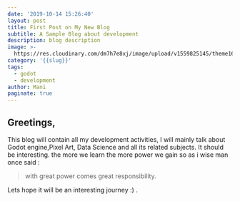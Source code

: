 ```yaml
---
date: '2019-10-14 15:26:40'
layout: post
title: First Post on My New Blog
subtitle: A Sample Blog about development
description: blog description
image: >-
  https://res.cloudinary.com/dm7h7e8xj/image/upload/v1559825145/theme16_o0seet.jpg
category: '{{slug}}'
tags:
  - godot
  - development
author: Mani
paginate: true
---
```

## Greetings,

This blog will contain all my development activities, I will mainly talk about Godot engine,Pixel Art, Data Science and all its related subjects.
It should be interesting. the more we learn the more power we gain so as i wise man once said : 

> with great power comes great responsibility.

Lets hope it will be an interesting journey :) . 
